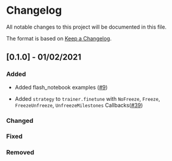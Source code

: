 # Changelog

All notable changes to this project will be documented in this file.

The format is based on [Keep a Changelog](http://keepachangelog.com/en/1.0.0/).


## [0.1.0] - 01/02/2021

### Added

- Added flash_notebook examples ([#9](https://github.com/PyTorchLightning/lightning-flash/pull/9))


- Added `strategy` to `trainer.finetune` with `NoFreeze`, `Freeze`, `FreezeUnfreeze`, `UnfreezeMilestones` Callbacks([#39](https://github.com/PyTorchLightning/lightning-flash/pull/39))


### Changed


### Fixed


### Removed

